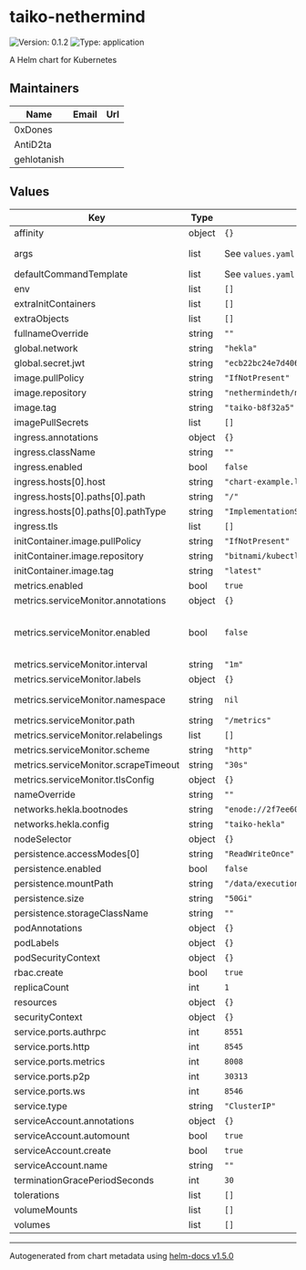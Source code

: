 # taiko-nethermind

![Version: 0.1.2](https://img.shields.io/badge/Version-0.1.2-informational?style=flat-square) ![Type: application](https://img.shields.io/badge/Type-application-informational?style=flat-square)

A Helm chart for Kubernetes

## Maintainers

| Name | Email | Url |
| ---- | ------ | --- |
| 0xDones |  |  |
| AntiD2ta |  |  |
| gehlotanish |  |  |

## Values

| Key | Type | Default | Description |
|-----|------|---------|-------------|
| affinity | object | `{}` |  |
| args | list | See `values.yaml` | Additional arguments appended to the defaultCommandTemplate |
| defaultCommandTemplate | list | See `values.yaml` | Template used for the default command |
| env | list | `[]` |  |
| extraInitContainers | list | `[]` |  |
| extraObjects | list | `[]` |  |
| fullnameOverride | string | `""` |  |
| global.network | string | `"hekla"` |  |
| global.secret.jwt | string | `"ecb22bc24e7d4061f7ed690ccd5846d7d73f5d2b9733267e12f56790398d908a"` |  |
| image.pullPolicy | string | `"IfNotPresent"` |  |
| image.repository | string | `"nethermindeth/nethermind"` |  |
| image.tag | string | `"taiko-b8f32a5"` |  |
| imagePullSecrets | list | `[]` |  |
| ingress.annotations | object | `{}` |  |
| ingress.className | string | `""` |  |
| ingress.enabled | bool | `false` |  |
| ingress.hosts[0].host | string | `"chart-example.local"` |  |
| ingress.hosts[0].paths[0].path | string | `"/"` |  |
| ingress.hosts[0].paths[0].pathType | string | `"ImplementationSpecific"` |  |
| ingress.tls | list | `[]` |  |
| initContainer.image.pullPolicy | string | `"IfNotPresent"` |  |
| initContainer.image.repository | string | `"bitnami/kubectl"` |  |
| initContainer.image.tag | string | `"latest"` |  |
| metrics.enabled | bool | `true` |  |
| metrics.serviceMonitor.annotations | object | `{}` | Additional ServiceMonitor annotations |
| metrics.serviceMonitor.enabled | bool | `false` | If true, a ServiceMonitor CRD is created for a prometheus operator. https://github.com/coreos/prometheus-operator |
| metrics.serviceMonitor.interval | string | `"1m"` | ServiceMonitor scrape interval |
| metrics.serviceMonitor.labels | object | `{}` | Additional ServiceMonitor labels |
| metrics.serviceMonitor.namespace | string | `nil` | Alternative namespace for ServiceMonitor |
| metrics.serviceMonitor.path | string | `"/metrics"` | Path to scrape |
| metrics.serviceMonitor.relabelings | list | `[]` | ServiceMonitor relabelings |
| metrics.serviceMonitor.scheme | string | `"http"` | ServiceMonitor scheme |
| metrics.serviceMonitor.scrapeTimeout | string | `"30s"` | ServiceMonitor scrape timeout |
| metrics.serviceMonitor.tlsConfig | object | `{}` | ServiceMonitor TLS configuration |
| nameOverride | string | `""` |  |
| networks.hekla.bootnodes | string | `"enode://2f7ee605f84362671e7d7c6d47b69a3358b0d87e9ba4648befcae8b19453275ed19059db347c459384c1a3e5486419233c06bf6c4c6f489d81ace6f301a2a446@43.153.55.134:30303,enode://c067356146268d2855ad356c1ce36ba9f78c1633a72f9b7f686679c2ffe04bab6d24e48ef6eefb0e01aa00dff5024f7f94bc583da90b6027f40be4129bbbc5fd@43.153.90.191:30303,enode://acc2bdb6416feddff9734bee1e6de91e684e9df5aeb1d36698cc78b920600aed36a2871e4ad0cf4521afcdc2cde8e2cd410a57038767c356d4ce6c69b9107a5a@170.106.109.12:30303,enode://eb5079aae185d5d8afa01bfd2d349da5b476609aced2b57c90142556cf0ee4a152bcdd724627a7de97adfc2a68af5742a8f58781366e6a857d4bde98de6fe986@34.66.210.65:30303,enode://2294f526cbb7faa778192289c252307420532191438ce821d3c50232e019a797bda8c8f8541de0847e953bb03096123856935e32294de9814d15d120131499ba@34.72.186.213:30303"` |  |
| networks.hekla.config | string | `"taiko-hekla"` |  |
| nodeSelector | object | `{}` |  |
| persistence.accessModes[0] | string | `"ReadWriteOnce"` |  |
| persistence.enabled | bool | `false` |  |
| persistence.mountPath | string | `"/data/execution"` |  |
| persistence.size | string | `"50Gi"` |  |
| persistence.storageClassName | string | `""` |  |
| podAnnotations | object | `{}` |  |
| podLabels | object | `{}` |  |
| podSecurityContext | object | `{}` |  |
| rbac.create | bool | `true` |  |
| replicaCount | int | `1` |  |
| resources | object | `{}` |  |
| securityContext | object | `{}` |  |
| service.ports.authrpc | int | `8551` |  |
| service.ports.http | int | `8545` |  |
| service.ports.metrics | int | `8008` |  |
| service.ports.p2p | int | `30313` |  |
| service.ports.ws | int | `8546` |  |
| service.type | string | `"ClusterIP"` |  |
| serviceAccount.annotations | object | `{}` |  |
| serviceAccount.automount | bool | `true` |  |
| serviceAccount.create | bool | `true` |  |
| serviceAccount.name | string | `""` |  |
| terminationGracePeriodSeconds | int | `30` |  |
| tolerations | list | `[]` |  |
| volumeMounts | list | `[]` |  |
| volumes | list | `[]` |  |

----------------------------------------------
Autogenerated from chart metadata using [helm-docs v1.5.0](https://github.com/norwoodj/helm-docs/releases/v1.5.0)
